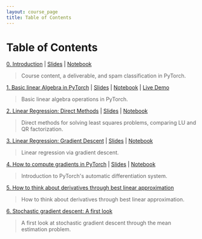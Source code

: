 ```yaml
---
layout: course_page
title: Table of Contents
---
```


# Table of Contents

[0. Introduction](section/0/notes.md) | [Slides](section/0/slides.pdf) | [Notebook](https://colab.research.google.com/github/damek/STAT-4830/blob/main/section/0/notebook.ipynb)
   > Course content, a deliverable, and spam classification in PyTorch.

[1. Basic linear Algebra in PyTorch](section/1/notes.md) | [Slides](section/1/slides.pdf) | [Notebook](https://colab.research.google.com/github/damek/STAT-4830/blob/main/section/1/notebook.ipynb) | [Live Demo](https://colab.research.google.com/github/damek/STAT-4830/blob/main/section/1/live-demo.ipynb)
   > Basic linear algebra operations in PyTorch.

[2. Linear Regression: Direct Methods](section/2/notes.md) | [Slides](section/2/slides.pdf) | [Notebook](https://colab.research.google.com/github/damek/STAT-4830/blob/main/section/2/notebook.ipynb)
   > Direct methods for solving least squares problems, comparing LU and QR factorization.

[3. Linear Regression: Gradient Descent](section/3/notes.md) | [Slides](section/3/slides.pdf) | [Notebook](https://colab.research.google.com/github/damek/STAT-4830/blob/main/section/3/notebook.ipynb)
   > Linear regression via gradient descent. 

[4. How to compute gradients in PyTorch](section/4/notes.md) | [Slides](section/4/slides.pdf) | [Notebook](https://colab.research.google.com/github/damek/STAT-4830/blob/main/section/4/notebook.ipynb)
   > Introduction to PyTorch's automatic differentiation system.

[5. How to think about derivatives through best linear approximation](section/5/notes.md)
   > How to think about derivatives through best linear approximation.

[6. Stochastic gradient descent: A first look](section/6/notes.md)
   > A first look at stochastic gradient descent through the mean estimation problem.